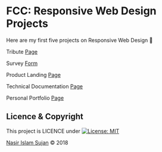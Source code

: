 # FCC: Responsive Web Design Projects

Here are my first five projects on Responsive Web Design :art:

Tribute [Page](https://codepen.io/78526Nasir/full/dzOEPZ/)

Survey [Form](https://codepen.io/78526Nasir/full/xzympw/)

Product Landing [Page](https://codepen.io/78526Nasir/full/vrwVGq/)

Technical Documentation [Page](https://codepen.io/78526Nasir/full/YjXORX/)

Personal Portfolio [Page](https://codepen.io/78526Nasir/full/xjqELO/)





## Licence & Copyright 
This project is LICENCE under [![License: MIT](https://img.shields.io/badge/License-MIT-yellow.svg)](https://opensource.org/licenses/MIT)

<a href="https://github.com/78526Nasir">Nasir Islam Sujan</a> &copy; 2018


